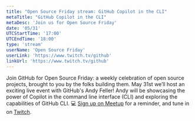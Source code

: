 ```yaml
---
title: "Open Source Friday stream: GitHub Copilot in the CLI"
metaTitle: "GitHub Copilot in the CLI"
metaDesc: 'Join us for Open Source Friday'
date: '05/31'
UTCStartTime: '17:00'
UTCEndTime: '18:00'
type: 'stream'
userName: 'Open Source Friday'
userLink: 'https://www.twitch.tv/github'
linkUrl: 'https://www.twitch.tv/github'
---
```


Join GitHub for Open Source Friday: a weekly celebration of open source projects, brought to you by the folks building them. 
May 31st we’ll host an exciting live event with GitHub's Andy Feller! Andy will be showcasing the power of Copilot in the command line interface (CLI) and exploring the capabilities of GitHub CLI. 💻
[Sign up on Meetup](https://www.meetup.com/github/) for a reminder, and tune in on [Twitch](https://www.twitch.tv/github).
